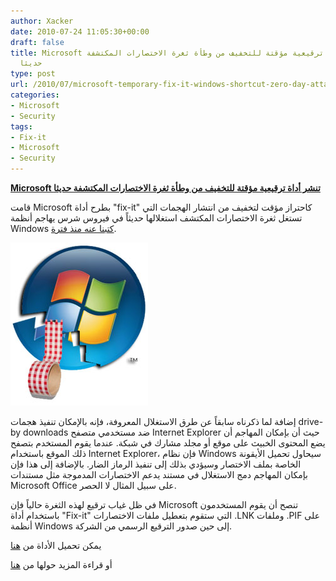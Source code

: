 ```yaml
---
author: Xacker
date: 2010-07-24 11:05:30+00:00
draft: false
title: Microsoft تنشر أداة ترقيعية مؤقتة للتخفيف من وطأة ثغرة الاختصارات المكتشفة
  حديثا
type: post
url: /2010/07/microsoft-temporary-fix-it-windows-shortcut-zero-day-attacks/
categories:
- Microsoft
- Security
tags:
- Fix-it
- Microsoft
- Security
---
```


**[Microsoft تنشر أداة ترقيعية مؤقتة للتخفيف من وطأة ثغرة الاختصارات المكتشفة حديثا](//www.it-scoop.com/2010/07/microsoft-temporary-fix-it-windows-shortcut-zero-day-attacks)**


قامت Microsoft بطرح أداة "fix-it" كاحتراز مؤقت لتخفيف من انتشار الهجمات التي تستغل ثغرة الاختصارات المكتشف استغلالها حديثاً في فيروس شرس يهاجم أنظمة Windows [كتبنا عنه منذ فترة](https://www.it-scoop.com/2010/07/rootkit-targets-infrastructure%E2%80%8E-india-iran/).

[![](Patch-tuesday.jpg)
](//www.it-scoop.com/2010/07/microsoft-temporary-fix-it-windows-shortcut-zero-day-attacks)

إضافة لما ذكرناه سابقاً عن طرق الاستغلال المعروفة، فإنه بالإمكان تنفيذ هجمات drive-by downloads ضد مستخدمي متصفح Internet Explorer حيث أن بإمكان المهاجم أن يضع المحتوى الخبيث على موقع أو مجلد مشارك في شبكة. عندما يقوم المستخدم بتصفح ذلك الموقع باستخدام Internet Explorer، فإن نظام Windows سيحاول تحميل الأيقونة الخاصة بملف الاختصار وسيؤدي بذلك إلى تنفيذ الرماز الضار. بالإضافة إلى هذا فإن بإمكان المهاجم دمج الاستغلال في مستند يدعم الاختصارات المدموجة مثل مستندات Microsoft Office على سبيل المثال لا الحصر.

في ظل غياب ترقيع لهذه الثغرة حالياً فإن Microsoft تنصح أن يقوم المستخدمون باستخدام أداة "Fix-it" التي ستقوم بتعطيل ملفات الاختصارات .LNK وملفات .PIF على أنظمة Windows إلى حين صدور الترقيع الرسمي من الشركة.

يمكن تحميل الأداة من [هنا](http://support.microsoft.com/kb/2286198)

أو قراءة المزيد حولها من [هنا](http://www.microsoft.com/technet/security/advisory/2286198.mspx)
